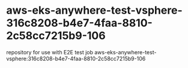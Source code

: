 # aws-eks-anywhere-test-vsphere-316c8208-b4e7-4faa-8810-2c58cc7215b9-106
repository for use with E2E test job aws-eks-anywhere-test-vsphere:316c8208-b4e7-4faa-8810-2c58cc7215b9-106
